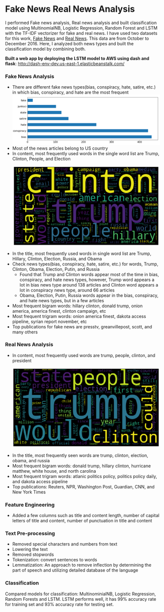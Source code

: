 # Fake News Real News Analysis

I performed Fake news analysis, Real news analysis and built classification model using MultinomialNB, Logistic Regression, Random Forest and LSTM with the TF-IDF vectorizer for fake and real news. I have used two datasets for this work, [Fake News](https://www.kaggle.com/mrisdal/fake-news) and [Real News](https://www.kaggle.com/anthonyc1/gathering-real-news-for-oct-dec-2016). This data are from October to December 2016. Here, I analyzed both news types and built the classification model by combining both.

**Built a web app by deploying the LSTM model to AWS using dash and flask**: http://dash-env-dev.us-east-1.elasticbeanstalk.com/

### Fake News Analysis

- There are different fake news types(bias, conspiracy, hate, satire, etc.) in which bias, conspiracy, and hate are the most frequent
  ![Image of fake news types](https://github.com/SonalSavaliya/Fake-News-Real-News-Analysis/blob/master/Images/fake_types.PNG)
- Most of the news articles belong to US country
- In content, most frequently used words in the single word list are Trump, Clinton, People, and Election
  <p align="center"><img src="https://github.com/SonalSavaliya/Fake-News-Real-News-Analysis/blob/master/Images/fake_wordcloud.PNG" height="260"/></p>
- In the title, most frequently used words in single word list are Trump, Hillary, Clinton, Election, Russia, and Obama
- Check news types(bias, conspiracy, hate, satire, etc.) for words, Trump, Clinton, Obama, Election, Putin, and Russia 
  - Found that Trump and Clinton words appear most of the time in bias, conspiracy, and hate news types, however, Trump word appears a lot in bias news type around 138 articles and Clinton word appears a lot in conspiracy news type, around 66 articles
  - Obama, Election, Putin, Russia words appear in the bias, conspiracy, and hate news types, but in a few articles
- Most frequent bigram words: hillary clinton, donald trump, onion america, america finest, clinton campaign, etc
- Most frequent trigram words: onion america finest, dakota access pipeline, syrian report november, etc
- Top publications for fake news are presstv, greanvillepost, scott, and many others

### Real News Analysis

- In content, most frequently used words are trump, people, clinton, and president
  <p align="center"><img src="https://github.com/SonalSavaliya/Fake-News-Real-News-Analysis/blob/master/Images/real_wordcloud.PNG" height="260"/></p>
- In the title, most frequently seen words are trump, clinton, election, obama, and russia
- Most frequent bigram words: donald trump, hillary clinton, hurricane matthew, white house, and north carolina
- Most frequent trigram words: atlanic politics policy, politics policy daily, and dakota access pipeline
- Top publications: Reuters, NPR, Washington Post, Guardian, CNN, and New York Times

### Feature Engineering

- Added a few columns such as title and content length, number of capital letters of title and content, number of punctuation in title and content

### Text Pre-processing

- Removed special characters and numbers from text
- Lowering the text
- Removed stopwords
- Tokenization: convert sentences to words
- Lemmatization: An approach to remove inflection by determining the part of speech and utilizing detailed database of the language

### Classification

Compared models for classification: MultinominialNB, Logistic Regression, Random Forests and LSTM.
LSTM performs well, it has 99% accuracy rate for training set and 93% accuracy rate for testing set.
